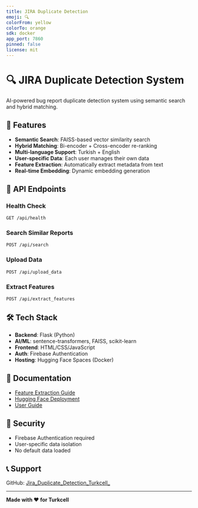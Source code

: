 ```yaml
---
title: JIRA Duplicate Detection
emoji: 🔍
colorFrom: yellow
colorTo: orange
sdk: docker
app_port: 7860
pinned: false
license: mit
---
```


# 🔍 JIRA Duplicate Detection System

AI-powered bug report duplicate detection system using semantic search and hybrid matching.

## 🎯 Features

- **Semantic Search**: FAISS-based vector similarity search
- **Hybrid Matching**: Bi-encoder + Cross-encoder re-ranking
- **Multi-language Support**: Turkish + English
- **User-specific Data**: Each user manages their own data
- **Feature Extraction**: Automatically extract metadata from text
- **Real-time Embedding**: Dynamic embedding generation

## 🚀 API Endpoints

### Health Check
```
GET /api/health
```

### Search Similar Reports
```
POST /api/search
```

### Upload Data
```
POST /api/upload_data
```

### Extract Features
```
POST /api/extract_features
```

## 🛠️ Tech Stack

- **Backend**: Flask (Python)
- **AI/ML**: sentence-transformers, FAISS, scikit-learn
- **Frontend**: HTML/CSS/JavaScript
- **Auth**: Firebase Authentication
- **Hosting**: Hugging Face Spaces (Docker)

## 📖 Documentation

- [Feature Extraction Guide](./FEATURE_EXTRACTION_GUIDE.md)
- [Hugging Face Deployment](./HUGGINGFACE_DEPLOY.md)
- [User Guide](./KULLANIM_KILAVUZU.md)

## 🔐 Security

- Firebase Authentication required
- User-specific data isolation
- No default data loaded

## 📞 Support

GitHub: [Jira_Duplicate_Detection_Turkcell_](https://github.com/esraacevik/Jira_Duplicate_Detection_Turkcell_)

---

**Made with ❤️ for Turkcell**
